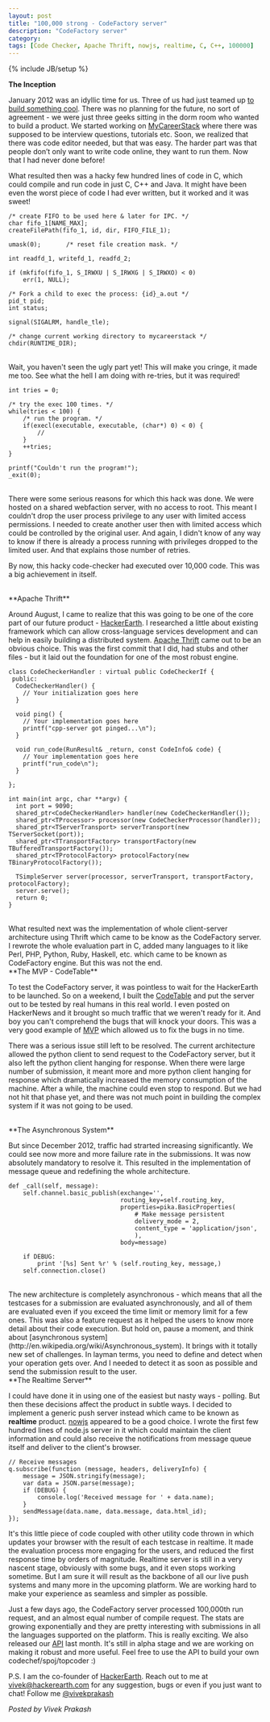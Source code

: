 ```yaml
---
layout: post
title: "100,000 strong - CodeFactory server"
description: "CodeFactory server"
category:
tags: [Code Checker, Apache Thrift, nowjs, realtime, C, C++, 100000]
---
```

{% include JB/setup %}

**The Inception**

January 2012 was an idyllic time for us. Three of us had just teamed up [to build
something
cool](http://prakashvivek.blogspot.in/2012/11/you-can-do-startup-you-cant-tell-girl.html). 
There was no planning for the future, no sort of agreement - we
were just three geeks sitting in the dorm room who wanted to build a product.
We started working on [MyCareerStack](http://learn.hackerearth.com) where there
was supposed to be interview questions, tutorials etc. Soon, we realized that
there was code editor needed, but that was easy. The harder part was that
people don’t only want to write code online, they want to run them. Now that I
had never done before!

What resulted then was a hacky few hundred lines of code in C, which could
compile and run code in just C, C++ and Java. It might have been even the worst
piece of code I had ever written, but it worked and it was sweet!

	/* create FIFO to be used here & later for IPC. */
	char fifo_1[NAME_MAX];
	createFilePath(fifo_1, id, dir, FIFO_FILE_1);

	umask(0);		/* reset file creation mask. */
	
	int readfd_1, writefd_1, readfd_2;
 
	if (mkfifo(fifo_1, S_IRWXU | S_IRWXG | S_IRWXO) < 0)
		err(1, NULL);

	/* Fork a child to exec the process: {id}_a.out */
	pid_t pid;
	int status;

	signal(SIGALRM, handle_tle);

	/* change current working directory to mycareerstack */
	chdir(RUNTIME_DIR);

<br>
Wait, you haven't seen the ugly part yet! This will make you cringe, it made me
too. See what the hell I am doing with re-tries, but it was required!

    int tries = 0;

    /* try the exec 100 times. */
    while(tries < 100) {
        /* run the program. */
        if(execl(executable, executable, (char*) 0) < 0) {
            //
        }
        ++tries;
    }

    printf("Couldn't run the program!");
    _exit(0);

<br>
There were some serious reasons for which this hack was done. We were hosted
on a shared webfaction server, with no access to root. This meant I couldn't
drop the user process privilege to any user with limited access permissions. I
needed to create another user then with limited access which could be
controlled by the original user. And again, I didn't know of any way to know if
there is already a process running with privileges dropped to the limited user.
And that explains those number of retries.

By now, this hacky code-checker had executed over 10,000 code. This was a big
achievement in itself.

<br>
**Apache Thrift**

Around August, I came to realize that this was going to be one of the core part
of our future product - [HackerEarth](http://www.hackerearth.com). I researched
a little about existing framework which can
allow cross-language services development and can help in easily building a
distributed system. [Apache Thrift](http://thrift.apache.org/) came out to be
an obvious choice. This was the first commit that I did, had stubs and other
files - but it laid out the foundation for one of the most robust engine.

    class CodeCheckerHandler : virtual public CodeCheckerIf {
     public:
      CodeCheckerHandler() {
        // Your initialization goes here
      }

      void ping() {
        // Your implementation goes here
        printf("cpp-server got pinged...\n");
      }

      void run_code(RunResult& _return, const CodeInfo& code) {
        // Your implementation goes here
        printf("run_code\n");
      }

    };

    int main(int argc, char **argv) {
      int port = 9090;
      shared_ptr<CodeCheckerHandler> handler(new CodeCheckerHandler());
      shared_ptr<TProcessor> processor(new CodeCheckerProcessor(handler));
      shared_ptr<TServerTransport> serverTransport(new TServerSocket(port));
      shared_ptr<TTransportFactory> transportFactory(new TBufferedTransportFactory());
      shared_ptr<TProtocolFactory> protocolFactory(new TBinaryProtocolFactory());

      TSimpleServer server(processor, serverTransport, transportFactory, protocolFactory);
      server.serve();
      return 0;
    }

<br>
What resulted next was the implementation of whole client-server architecture
using Thrift which came to be know as the CodeFactory server. I rewrote the
whole evaluation part in C, added many languages to it like Perl, PHP, Python,
Ruby, Haskell, etc. which came to be known as CodeFactory engine. But this was
not the end. 

<br>
**The MVP - CodeTable**

To test the CodeFactory server, it was pointless to wait for the HackerEarth to
be launched. So on a weekend, I built the
[CodeTable](http://code.hackerearth.com) and put
the server out to be tested by real humans in this real world. I even posted on
HackerNews and it brought so much traffic that we weren't ready for it. And boy
you can't comprehend the bugs that will knock your doors. This was a very good
example of [MVP](http://en.wikipedia.org/wiki/Minimum_viable_product) which
allowed us to fix the bugs in no time.

There was a serious issue still left to be resolved. The current architecture
allowed the python client to send request to the CodeFactory server, but it
also left the python client hanging for response. When there were large number
of submission, it meant more and more python client hanging for response which
dramatically increased the memory consumption of the machine. After a while,
the machine could even stop to respond. But we had not hit that phase yet, and
there was not much point in building the complex system if it was not going to
be used.

<br>
**The Asynchronous System**

But since December 2012, traffic had strarted increasing significantly. We could
see now more and more failure rate in the submissions. It was now absolutely
mandatory to resolve it. This resulted in the implementation of message queue
and redefining the whole architecture. 

    def _call(self, message):
        self.channel.basic_publish(exchange='',
                                   routing_key=self.routing_key,
                                   properties=pika.BasicProperties(
                                       # Make message persistent
                                       delivery_mode = 2,
                                       content_type = 'application/json',
                                       ),
                                   body=message)

        if DEBUG:
            print '[%s] Sent %r' % (self.routing_key, message,)
        self.connection.close()

<br>
The new architecture is completely asynchronous - which means that all the
testcases for a submission are evaluated asynchronously, and all of them are
evaluated even if you exceed the time limit or memory limit for a few ones.
This was also a feature request as it helped the users to know more detail
about their code execution. But hold on, pause a moment, and think about
[asynchronous system](http://en.wikipedia.org/wiki/Asynchronous_system).
It brings with it totally new set of
challenges. In layman terms, you need to define and detect when your operation
gets over. And I needed to detect it as soon as possible and send the
submission result to the user.

<br>
**The Realtime Server**

I could have done it in using one of the easiest but nasty ways - polling. But
then these decisions affect the product in subtle ways. I decided to implement
a generic push server instead which came to be known as **realtime** product.
[nowjs](https://github.com/Flotype/now) appeared
to be a good choice. I wrote the first few hundred lines of node.js server in it
which could maintain the client information and could also receive the
notifications from message queue itself and deliver to the client's browser.

    // Receive messages
    q.subscribe(function (message, headers, deliveryInfo) {
        message = JSON.stringify(message);
        var data = JSON.parse(message);
        if (DEBUG) {
            console.log('Received message for ' + data.name);
        } 
        sendMessage(data.name, data.message, data.html_id);
    });

It's this little piece of code coupled with other utility code thrown in which
updates your browser with the result of each testcase in realtime. It made the
evaluation process more engaging for the users, and reduced the first response
time by orders of magnitude. Realtime server is still in a very nascent stage,
obviously with some bugs, and it even stops working sometime. But I am sure it
will result as the backbone of all our live push systems and many more in the
upcoming platform. We are working hard to make your experience as seamless and
simpler as possible.

Just a few days ago, the CodeFactory server processed 100,000th run request, and an
almost equal number of compile request. The stats are growing
exponentially and they are pretty interesting with submissions in all the languages
supported on the platform. This is really exciting. We also released our
[API](http://developer.hackerearth.com) last month. It's still in alpha stage
and we are working on making it robust and more useful. Feel free to use the
API to build your own codechef/spoj/topcoder :)

P.S. I am the co-founder of [HackerEarth](http://www.hackerearth.com). 
Reach out to me at
vivek@hackerearth.com for any suggestion, bugs or even if you just want to
chat! Follow me [@vivekprakash](https://twitter.com/vivekprakash)

*Posted by Vivek Prakash*
